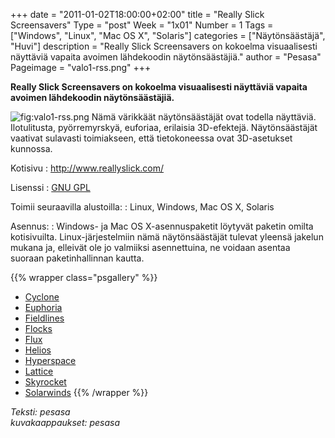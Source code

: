 +++
date = "2011-01-02T18:00:00+02:00"
title = "Really Slick Screensavers"
Type = "post"
Week = "1x01"
Number = 1
Tags = ["Windows", "Linux", "Mac OS X", "Solaris"]
categories = ["Näytönsäästäjä", "Huvi"]
description = "Really Slick Screensavers on kokoelma visuaalisesti näyttäviä vapaita avoimen lähdekoodin näytönsäästäjiä."
author = "Pesasa"
Pageimage = "valo1-rss.png"
+++

**Really Slick Screensavers on kokoelma visuaalisesti näyttäviä vapaita
avoimen lähdekoodin näytönsäästäjiä.**

![](../images/valo1-rss.png "fig:valo1-rss.png") Nämä värikkäät näytönsäästäjät
ovat todella näyttäviä. Ilotulitusta, pyörremyrskyä, euforiaa, erilaisia
3D-efektejä. Näytönsäästäjät vaativat sulavasti toimiakseen, että
tietokoneessa ovat 3D-asetukset kunnossa.


Kotisivu
:    <http://www.reallyslick.com/>

Lisenssi
:    [GNU GPL](GNU_GPL)

Toimii seuraavilla alustoilla:
:   Linux, Windows, Mac OS X, Solaris

Asennus:
:   Windows- ja Mac OS X-asennuspaketit löytyvät paketin omilta kotisivuilta.
    Linux-järjestelmiin nämä näytönsäästäjät tulevat yleensä jakelun mukana ja,
    elleivät ole jo valmiiksi asennettuina, ne voidaan asentaa suoraan paketinhallinnan kautta.

{{% wrapper class="psgallery" %}}
* [Cyclone](../images/rss-cyclone.png "fig:rss-cyclone.png")
* [Euphoria](../images/rss-euphoria.png "fig:rss-euphoria.png")
* [Fieldlines](../images/rss-fieldlines.png "fig:rss-fieldlines.png")
* [Flocks](../images/rss-flocks.png "fig:rss-flocks.png")
* [Flux](../images/rss-flux.png "fig:rss-flux.png")
* [Helios](../images/rss-helios.png "fig:rss-helios.png")
* [Hyperspace](../images/rss-hyperspace.png "fig:rss-hyperspace.png")
* [Lattice](../images/rss-lattice.png "fig:rss-lattice.png")
* [Skyrocket](../images/rss-skyrocket.png "fig:rss-skyrocket.png")
* [Solarwinds](../images/rss-solarwinds.png "fig:rss-solarwinds.png")
{{% /wrapper %}}

*Teksti: pesasa*<br />
*kuvakaappaukset: pesasa*